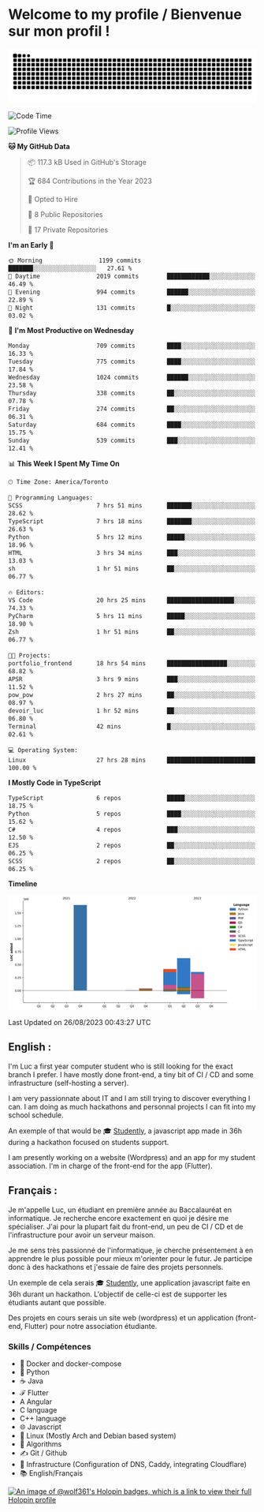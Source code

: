 # Welcome to my profile / Bienvenue sur mon profil !

![snake gif](https://github.com/wolf-361/wolf-361/blob/output/github-contribution-grid-snake.svg)

<!--START_SECTION:waka-->
![Code Time](http://img.shields.io/badge/Code%20Time-294%20hrs%206%20mins-blue)

![Profile Views](http://img.shields.io/badge/Profile%20Views-0-blue)

**🐱 My GitHub Data** 

> 📦 117.3 kB Used in GitHub's Storage 
 > 
> 🏆 684 Contributions in the Year 2023
 > 
> 💼 Opted to Hire
 > 
> 📜 8 Public Repositories 
 > 
> 🔑 17 Private Repositories 
 > 
**I'm an Early 🐤** 

```text
🌞 Morning                1199 commits        ███████░░░░░░░░░░░░░░░░░░   27.61 % 
🌆 Daytime                2019 commits        ████████████░░░░░░░░░░░░░   46.49 % 
🌃 Evening                994 commits         ██████░░░░░░░░░░░░░░░░░░░   22.89 % 
🌙 Night                  131 commits         █░░░░░░░░░░░░░░░░░░░░░░░░   03.02 % 
```
📅 **I'm Most Productive on Wednesday** 

```text
Monday                   709 commits         ████░░░░░░░░░░░░░░░░░░░░░   16.33 % 
Tuesday                  775 commits         ████░░░░░░░░░░░░░░░░░░░░░   17.84 % 
Wednesday                1024 commits        ██████░░░░░░░░░░░░░░░░░░░   23.58 % 
Thursday                 338 commits         ██░░░░░░░░░░░░░░░░░░░░░░░   07.78 % 
Friday                   274 commits         ██░░░░░░░░░░░░░░░░░░░░░░░   06.31 % 
Saturday                 684 commits         ████░░░░░░░░░░░░░░░░░░░░░   15.75 % 
Sunday                   539 commits         ███░░░░░░░░░░░░░░░░░░░░░░   12.41 % 
```


📊 **This Week I Spent My Time On** 

```text
🕑︎ Time Zone: America/Toronto

💬 Programming Languages: 
SCSS                     7 hrs 51 mins       ███████░░░░░░░░░░░░░░░░░░   28.62 % 
TypeScript               7 hrs 18 mins       ███████░░░░░░░░░░░░░░░░░░   26.63 % 
Python                   5 hrs 12 mins       █████░░░░░░░░░░░░░░░░░░░░   18.96 % 
HTML                     3 hrs 34 mins       ███░░░░░░░░░░░░░░░░░░░░░░   13.03 % 
sh                       1 hr 51 mins        ██░░░░░░░░░░░░░░░░░░░░░░░   06.77 % 

🔥 Editors: 
VS Code                  20 hrs 25 mins      ███████████████████░░░░░░   74.33 % 
PyCharm                  5 hrs 11 mins       █████░░░░░░░░░░░░░░░░░░░░   18.90 % 
Zsh                      1 hr 51 mins        ██░░░░░░░░░░░░░░░░░░░░░░░   06.77 % 

🐱‍💻 Projects: 
portfolio_frontend       18 hrs 54 mins      █████████████████░░░░░░░░   68.82 % 
APSR                     3 hrs 9 mins        ███░░░░░░░░░░░░░░░░░░░░░░   11.52 % 
pow_pow                  2 hrs 27 mins       ██░░░░░░░░░░░░░░░░░░░░░░░   08.97 % 
devoir_luc               1 hr 52 mins        ██░░░░░░░░░░░░░░░░░░░░░░░   06.80 % 
Terminal                 42 mins             █░░░░░░░░░░░░░░░░░░░░░░░░   02.61 % 

💻 Operating System: 
Linux                    27 hrs 28 mins      █████████████████████████   100.00 % 
```

**I Mostly Code in TypeScript** 

```text
TypeScript               6 repos             █████░░░░░░░░░░░░░░░░░░░░   18.75 % 
Python                   5 repos             ████░░░░░░░░░░░░░░░░░░░░░   15.62 % 
C#                       4 repos             ███░░░░░░░░░░░░░░░░░░░░░░   12.50 % 
EJS                      2 repos             ██░░░░░░░░░░░░░░░░░░░░░░░   06.25 % 
SCSS                     2 repos             ██░░░░░░░░░░░░░░░░░░░░░░░   06.25 % 
```



**Timeline**

![Lines of Code chart](https://raw.githubusercontent.com/wolf-361/wolf-361/main/assets/bar_graph.png)


 Last Updated on 26/08/2023 00:43:27 UTC
<!--END_SECTION:waka-->

## English : 

I'm Luc a first year computer student who is still looking for the exact branch I prefer. I have mostly done front-end, a tiny bit of CI / CD and some infrastructure (self-hosting a server).

I am very passionnate about IT and I am still trying to discover everything I can. I am doing as much hackathons and personnal projects I can fit into my school schedule.

An exemple of that would be 🎓 [Studently](https://github.com/wolf-361/Studently-CodeJam12), a javascript app made in 36h during a hackathon focused on students support.

I am presently working on a website (Wordpress) and an app for my student association. I'm in charge of the front-end for the app (Flutter).

## Français :

Je m'appelle Luc, un étudiant en première année au Baccalauréat en informatique. Je recherche encore exactement en quoi je désire me spécialiser. J'ai pour la plupart fait du front-end, un peu de CI / CD et de l'infrastructure pour avoir un serveur maison.

Je me sens très passionné de l'informatique, je cherche présentement à en apprendre le plus possible pour mieux m'orienter pour le futur. Je participe donc à des hackathons et j'essaie de faire des projets personnels.

Un exemple de cela serais 🎓 [Studently](https://github.com/wolf-361/Studently-CodeJam12), une application javascript faite en 36h durant un hackathon. L'objectif de celle-ci est de supporter les étudiants autant que possible.

Des projets en cours serais un site web (wordpress) et un application (front-end, Flutter) pour notre association étudiante.

###  Skills / Compétences

* 🐋 Docker and docker-compose
* 🐍 Python
* ☕ Java
* ℱ Flutter
* A Angular
* C language
* C++ language
* 🌐 Javascript
* 🐧 Linux (Mostly Arch and Debian based system)
* 🧩 Algorithms
* ✍️ Git / Github
* 📜 Infrastructure (Configuration of DNS, Caddy, integrating Cloudflare)
* 📚 English/Français

[![An image of @wolf361's Holopin badges, which is a link to view their full Holopin profile](https://holopin.me/wolf361)](https://holopin.io/@wolf361)


